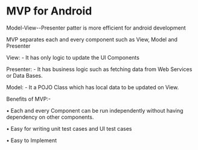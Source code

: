 

# MVP for Android

Model-View--Presenter patter is more efficient for android development 

MVP separates each and every component such as View, Model and Presenter

View: - It has only logic to update the UI Components

Presenter: - It has business logic such as fetching data from Web Services or Data Bases.

Model: - It a POJO Class which has local data to be updated on View.


Benefits of MVP:-

•	Each and every Component can be run independently without having dependency on other components.

•	Easy for writing unit test cases and UI test cases  

•	Easy to Implement


